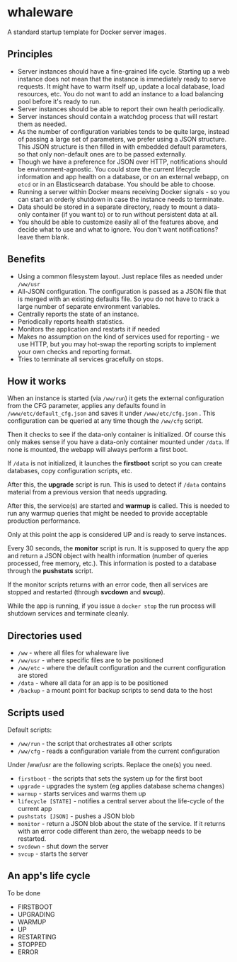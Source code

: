 whaleware
=========

A standard startup template for Docker server images.

Principles
----------

- Server instances should have a fine-grained life cycle. Starting up a web instance does not
  mean that the instance is immediately ready to serve requests. It might have to warm itself
  up, update a local database, load resources, etc. You do not want to add an instance to a 
  load balancing pool before it's ready to run.
- Server instances should be able to report their own health periodically.
- Server instances should contain a watchdog process that will restart them as needed.
- As the number of configuration variables tends to be quite large, instead of passing 
  a large set of parameters, we prefer using a JSON structure. This JSON structure is then 
  filled in with embedded default parameters, so that only non-default ones are to
  be passed externally.
- Though we have a preference for JSON over HTTP, notifications should be environment-agnostic.
  You could store the current lifecycle information and app health on a database, or on
  an external webapp, on `etcd` or in an Elasticsearch database. You should be able to choose.
- Running a server within Docker means receiving Docker signals - so you can start an orderly
  shutdown in case the instance needs to terminate.
- Data should be stored in a separate directory, ready to mount a data-only container (if you want to)
  or to run without persistent data at all.
- You should be able to customize easily all of the features above, and decide what to use and 
  what to ignore. You don't want notifications? leave them blank.


Benefits
--------

- Using a common filesystem layout. Just replace files as needed under `/ww/usr`
- All-JSON configuration. The configuration is passed as a JSON file that is merged with an existing defaults file. 
  So you do not have to track a large number of separate environment variables. 
- Centrally reports the state of an instance. 
- Periodically reports health statistics.
- Monitors the application and restarts it if needed
- Makes no assumption on the kind of services used for reporting - we use HTTP, but you may hot-swap the reporting
  scripts to implement your own checks and reporting format.
- Tries to terminate all services gracefully on stops.


How it works
------------

When an instance is started (via `/ww/run`) it gets the external configuration from the CFG 
parameter, applies any defaults found in `/www/etc/default_cfg.json` and saves it under
`/www/etc/cfg.json` . This configuration can be queried at any time though the `/ww/cfg` script.

Then it checks to see if the data-only container is initialized. Of course this only makes sense
if you have a data-only container mounted under `/data`. If none is mounted, the webapp will
always perform a first boot.

If `/data` is not initialized, it launches the **firstboot** script so you can create databases, copy
configuration scripts, etc.

After this, the **upgrade** script is run. This is used to detect if `/data` contains material from
a previous version that needs upgrading.

After this, the service(s) are started and **warmup** is called. This is needed to 
run any warmup queries that might be needed to provide acceptable production performance.

Only at this point the app is considered UP and is ready to serve instances.

Every 30 seconds, the **monitor** script is run. It is supposed to query the app and return a JSON
object with health information (number of queries processed, free memory, etc.). This information is
posted to a database through the **pushstats** script.

If the monitor scripts returns with an error code, then all services are stopped and restarted 
(through **svcdown** and **svcup**).

While the app is running, if you issue a `docker stop` the run process will shutdown services and 
terminate cleanly.


Directories used
----------------

- `/ww` - where all files for whaleware live
- `/ww/usr` - where specific files are to be positioned
- `/ww/etc` - where the default configuration and the current configuration are stored
- `/data` - where all data for an app is to be positioned
- `/backup` - a mount point for backup scripts to send data to the host


Scripts used
------------

Default scripts:

- `/ww/run` - the script that orchestrates all other scripts
- `/ww/cfg` - reads a configuration variale from the current configuration

Under /ww/usr are the following scripts. Replace the one(s) you need.

- `firstboot` - the scripts that sets the system up for the first boot
- `upgrade` - upgrades the system (eg applies database schema changes)
- `warmup` - starts services and warms them up
- `lifecycle [STATE]` - notifies a central server about the life-cycle of the current app
- `pushstats [JSON]` - pushes a JSON blob
- `monitor` - return a JSON blob about  the state of the service. If it returns with an error code different than zero,
  the webapp needs to be restarted.
- `svcdown` - shut down the server
- `svcup` - starts the server




An app's life cycle
-------------------

To be done

- FIRSTBOOT
- UPGRADING
- WARMUP
- UP
- RESTARTING
- STOPPED
- ERROR



